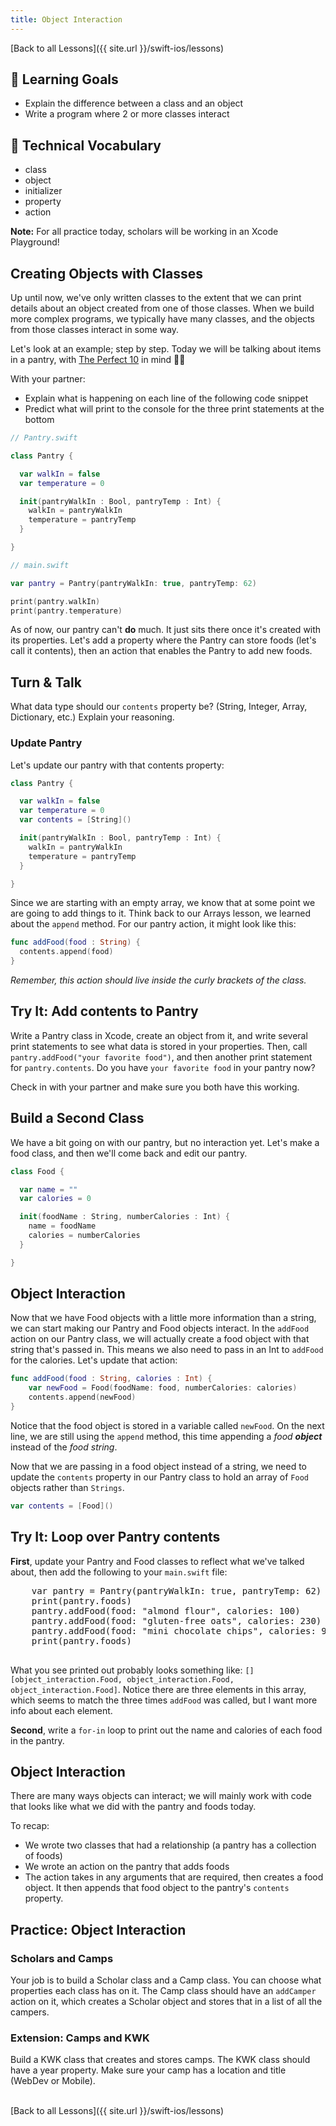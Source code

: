 ```yaml
---
title: Object Interaction
---
```


[Back to all Lessons]({{ site.url }}/swift-ios/lessons)

## 🎯 Learning Goals

* Explain the difference between a class and an object
* Write a program where 2 or more classes interact

## 📗 Technical Vocabulary

* class
* object
* initializer
* property
* action

**Note:** For all practice today, scholars will be working in an Xcode Playground!

## Creating Objects with Classes

Up until now, we've only written classes to the extent that we can print details about an object created from one of those classes. When we build more complex programs, we typically have many classes, and the objects from those classes interact in some way.

Let's look at an example; step by step. Today we will be talking about items in a pantry, with <a target="blank" href="http://aperiodictableblog.com/?p=4529">The Perfect 10</a> in mind 🍪💗

With your partner:
- Explain what is happening on each line of the following code snippet
- Predict what will print to the console for the three print statements at the bottom

```swift
// Pantry.swift

class Pantry {

  var walkIn = false
  var temperature = 0

  init(pantryWalkIn : Bool, pantryTemp : Int) {
    walkIn = pantryWalkIn
    temperature = pantryTemp
  }

}
```

```swift
// main.swift

var pantry = Pantry(pantryWalkIn: true, pantryTemp: 62)

print(pantry.walkIn)
print(pantry.temperature)
```

As of now, our pantry can't **do** much. It just sits there once it's created with its properties. Let's add a property where the Pantry can store foods (let's call it contents), then an action that enables the Pantry to add new foods.

<div class="try-it">
  <h2>Turn & Talk</h2>
  <p>What data type should our <code class="try-it-code">contents</code> property be? (String, Integer, Array, Dictionary, etc.) Explain your reasoning.</p>
</div>

### Update Pantry

Let's update our pantry with that contents property:

```swift
class Pantry {

  var walkIn = false
  var temperature = 0
  var contents = [String]()

  init(pantryWalkIn : Bool, pantryTemp : Int) {
    walkIn = pantryWalkIn
    temperature = pantryTemp
  }

}
```

Since we are starting with an empty array, we know that at some point we are going to add things to it. Think back to our Arrays lesson, we learned about the `append` method. For our pantry action, it might look like this:

```swift
func addFood(food : String) {
  contents.append(food)
}
```

_Remember, this action should live inside the curly brackets of the class._

<div class="try-it">
  <h2>Try It: Add contents to Pantry</h2>
  <p>Write a Pantry class in Xcode, create an object from it, and write several print statements to see what data is stored in your properties. Then, call <code class="try-it-code">pantry.addFood("your favorite food")</code>, and then another print statement for <code class="try-it-code">pantry.contents</code>. Do you have <code class="try-it-code">your favorite food</code> in your pantry now?</p>
  <p>Check in with your partner and make sure you both have this working.</p>
</div>

## Build a Second Class

We have a bit going on with our pantry, but no interaction yet. Let's make a food class, and then we'll come back and edit our pantry.

```swift
class Food {

  var name = ""
  var calories = 0

  init(foodName : String, numberCalories : Int) {
    name = foodName
    calories = numberCalories
  }

}
```

## Object Interaction

Now that we have Food objects with a little more information than a string, we can start making our Pantry and Food objects interact. In the `addFood` action on our Pantry class, we will actually create a food object with that string that's passed in. This means we also need to pass in an Int to `addFood` for the calories. Let's update that action:

```swift
func addFood(food : String, calories : Int) {
    var newFood = Food(foodName: food, numberCalories: calories)
    contents.append(newFood)
}
```

Notice that the food object is stored in a variable called `newFood`. On the next line, we are still using the `append` method, this time appending a _food **object**_ instead of the _food string_.

Now that we are passing in a food object instead of a string, we need to update the `contents` property in our Pantry class to hold an array of `Food` objects rather than `Strings`.

```swift
var contents = [Food]()
```

<div class="try-it">
  <h2>Try It: Loop over Pantry contents</h2>
  <p><strong>First</strong>, update your Pantry and Food classes to reflect what we've talked about, then add the following to your <code class="try-it-code">main.swift</code> file:</p>
  <pre>
    var pantry = Pantry(pantryWalkIn: true, pantryTemp: 62)
    print(pantry.foods)
    pantry.addFood(food: "almond flour", calories: 100)
    pantry.addFood(food: "gluten-free oats", calories: 230)
    pantry.addFood(food: "mini chocolate chips", calories: 90)
    print(pantry.foods)
  </pre>
  <p>What you see printed out probably looks something like: <code class="try-it-code">[]</code> <code class="try-it-code">[object_interaction.Food, object_interaction.Food, object_interaction.Food]</code>. Notice there are three elements in this array, which seems to match the three times <code class="try-it-code">addFood</code> was called, but I want more info about each element.</p>
  <p><strong>Second</strong>, write a <code class="try-it-code">for-in</code> loop to print out the name and calories of each food in the pantry.</p>
</div>

## Object Interaction

There are many ways objects can interact; we will mainly work with code that looks like what we did with the pantry and foods today.

To recap:
- We wrote two classes that had a relationship (a pantry has a collection of foods)
- We wrote an action on the pantry that adds foods
- The action takes in any arguments that are required, then creates a food object. It then appends that food object to the pantry's `contents` property.

<div class="practice">
  <h2>Practice: Object Interaction</h2>
  <h3>Scholars and Camps</h3>
  <p>Your job is to build a Scholar class and a Camp class. You can choose what properties each class has on it. The Camp class should have an <code class="practice-code">addCamper</code> action on it, which creates a Scholar object and stores that in a list of all the campers.</p>
  <h3>Extension: Camps and KWK</h3>
  <p>Build a KWK class that creates and stores camps. The KWK class should have a year property. Make sure your camp has a location and title (WebDev or Mobile).</p>
</div>

<br>
[Back to all Lessons]({{ site.url }}/swift-ios/lessons)
